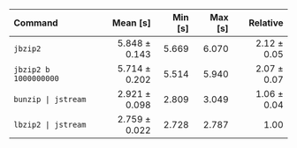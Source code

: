 | Command | Mean [s] | Min [s] | Max [s] | Relative |
|:---|---:|---:|---:|---:|
| `jbzip2` | 5.848 ± 0.143 | 5.669 | 6.070 | 2.12 ± 0.05 |
| `jbzip2 b 1000000000` | 5.714 ± 0.202 | 5.514 | 5.940 | 2.07 ± 0.07 |
| `bunzip \| jstream` | 2.921 ± 0.098 | 2.809 | 3.049 | 1.06 ± 0.04 |
| `lbzip2 \| jstream` | 2.759 ± 0.022 | 2.728 | 2.787 | 1.00 |
